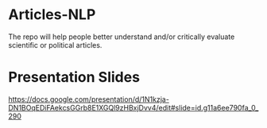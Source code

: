# Articles-NLP
The repo will help people better understand and/or critically evaluate scientific or political articles.


# Presentation Slides
https://docs.google.com/presentation/d/1N1kzja-DN1BOqEDiFAekcsGGrb8E1XGQl9zHBxjDvv4/edit#slide=id.g11a6ee790fa_0_290
